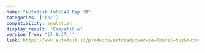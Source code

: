 ```yaml
---
name: "Autodesk AutoCAD Map 3D"
categories: ['cad']
compatibility: emulation
display_result: "Compatible"
version_from: "27.0.37.4"
link: https://www.autodesk.in/products/autocad/overview?panel=buy&mktvar002=afc_in_nmpi_ppc&AID=13084956&PID=8206971&gclid=2c87e020dfba120ba61185d9fa310aa4&gclsrc=3p.ds&ds_rl=1232386&ds_rl=1232407&ds_rl=1232410&&cjevent=2c87e020dfba120ba61185d9fa310aa4&click_id=2c87e020dfba120ba61185d9fa310aa4&gclid=2c87e020dfba120ba61185d9fa310aa4&gclsrc=3p.ds&msclkid=2c87e020dfba120ba61185d9fa310aa4&term=1-YEAR&tab=subscription&plc=ACDIST
---
```



